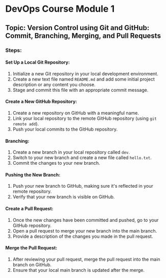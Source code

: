 # DevOps Course Module 1

## Topic: Version Control using Git and GitHub: Commit, Branching, Merging, and Pull Requests

### Steps:

#### Set Up a Local Git Repository:
1. Initialize a new Git repository in your local development environment.
2. Create a new text file named `README.md` and add some initial project description or any content you choose.
3. Stage and commit this file with an appropriate commit message.

#### Create a New GitHub Repository:
1. Create a new repository on GitHub with a meaningful name.
2. Link your local repository to the remote GitHub repository (using `git remote add`).
3. Push your local commits to the GitHub repository.

#### Branching:
1. Create a new branch in your local repository called `dev`.
2. Switch to your new branch and create a new file called `hello.txt`.
3. Commit the changes to your new branch.

#### Pushing the New Branch:
1. Push your new branch to GitHub, making sure it's reflected in your remote repository.
2. Verify that your new branch is visible on GitHub.

#### Create a Pull Request:
1. Once the new changes have been committed and pushed, go to your GitHub repository.
2. Open a pull request to merge your new branch into the main branch.
3. Provide a description of the changes you made in the pull request.

#### Merge the Pull Request:
1. After reviewing your pull request, merge the pull request into the main branch on GitHub.
2. Ensure that your local main branch is updated after the merge.